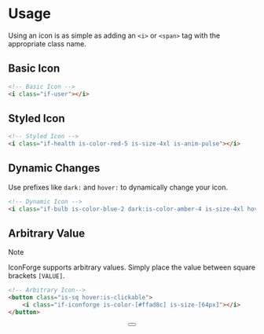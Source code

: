 # Usage

Using an icon is as simple as adding an `<i>` or `<span>` tag with the appropriate class name.

## Basic Icon
```html
<!-- Basic Icon -->
<i class="if-user"></i>
```

<div align="center"><i class="if-user is-size-4xl"></i></div>

## Styled Icon
```html
<!-- Styled Icon -->
<i class="if-health is-color-red-5 is-size-4xl is-anim-pulse"></i>
```

<div align="center"><i class="if-health is-color-red-5 is-size-4xl is-anim-pulse"></i></div>

## Dynamic Changes
Use prefixes like `dark:` and `hover:` to dynamically change your icon.
```html
<!-- Dynamic Icon -->
<i class="if-bulb is-color-blue-2 dark:is-color-amber-4 is-size-4xl hover:is-anim-pop"></i>
```

<div align="center"><i class="if-bulb is-color-blue-2 dark:is-color-amber-4 is-size-4xl hover:is-anim-pop"></i></div>

## Arbitrary Value

>[!NOTE]
>IconForge supports arbitrary values. Simply place the value between square brackets `[VALUE]`.


```html
<!-- Arbitrary Icon-->
<button class="is-sq hover:is-clickable">
    <i class="if-iconforge is-color-[#ffad8c] is-size-[64px]"></i>
</button>
```
<div align="center">
<button class="is-sq hover:is-clickable">
    <i class="if-iconforge is-color-[#ffad8c] is-size-[64px]"></i>
</button></div>